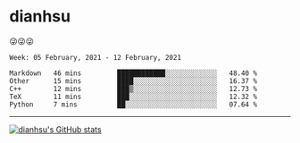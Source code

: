 
# dianhsu

:stuck_out_tongue_winking_eye::stuck_out_tongue_winking_eye::stuck_out_tongue_winking_eye:

<!--START_SECTION:waka-->
```text
Week: 05 February, 2021 - 12 February, 2021

Markdown   46 mins         ████████████░░░░░░░░░░░░░   48.40 % 
Other      15 mins         ████░░░░░░░░░░░░░░░░░░░░░   16.37 % 
C++        12 mins         ███▒░░░░░░░░░░░░░░░░░░░░░   12.73 % 
TeX        11 mins         ███░░░░░░░░░░░░░░░░░░░░░░   12.32 % 
Python     7 mins          ██░░░░░░░░░░░░░░░░░░░░░░░   07.64 % 
```
<!--END_SECTION:waka-->

---

[![dianhsu's GitHub stats](https://github-readme-stats.vercel.app/api?username=dianhsu)](https://github.com/anuraghazra/github-readme-stats)
